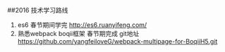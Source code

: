 ##2016 技术学习路线

1. es6 春节期间学完 http://es6.ruanyifeng.com/
2. 熟悉webpack boqii框架 春节期完成 git地址 https://github.com/yangfeiloveG/webpack-multipage-for-BoqiiH5.git
